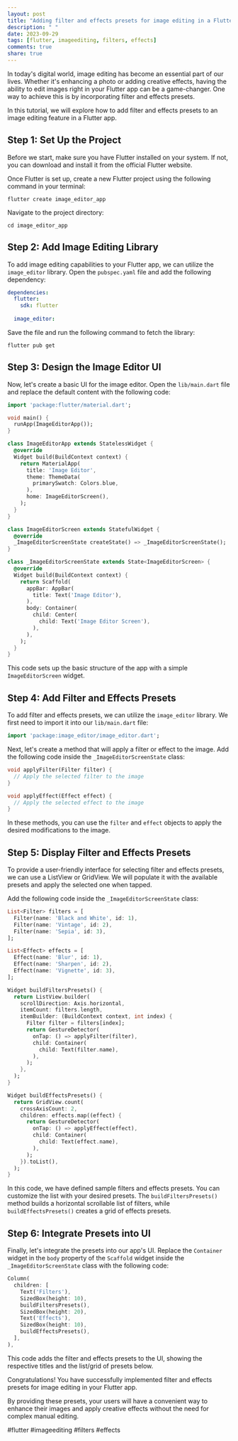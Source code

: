 ```yaml
---
layout: post
title: "Adding filter and effects presets for image editing in a Flutter app"
description: " "
date: 2023-09-29
tags: [flutter, imageediting, filters, effects]
comments: true
share: true
---
```


In today's digital world, image editing has become an essential part of our lives. Whether it's enhancing a photo or adding creative effects, having the ability to edit images right in your Flutter app can be a game-changer. One way to achieve this is by incorporating filter and effects presets.

In this tutorial, we will explore how to add filter and effects presets to an image editing feature in a Flutter app.

## Step 1: Set Up the Project

Before we start, make sure you have Flutter installed on your system. If not, you can download and install it from the official Flutter website.

Once Flutter is set up, create a new Flutter project using the following command in your terminal:

```shell
flutter create image_editor_app
```

Navigate to the project directory:

```shell
cd image_editor_app
```

## Step 2: Add Image Editing Library

To add image editing capabilities to your Flutter app, we can utilize the `image_editor` library. Open the `pubspec.yaml` file and add the following dependency:

```yaml
dependencies:
  flutter:
    sdk: flutter
  
  image_editor:
```

Save the file and run the following command to fetch the library:

```shell
flutter pub get
```

## Step 3: Design the Image Editor UI

Now, let's create a basic UI for the image editor. Open the `lib/main.dart` file and replace the default content with the following code:

```dart
import 'package:flutter/material.dart';

void main() {
  runApp(ImageEditorApp());
}

class ImageEditorApp extends StatelessWidget {
  @override
  Widget build(BuildContext context) {
    return MaterialApp(
      title: 'Image Editor',
      theme: ThemeData(
        primarySwatch: Colors.blue,
      ),
      home: ImageEditorScreen(),
    );
  }
}

class ImageEditorScreen extends StatefulWidget {
  @override
  _ImageEditorScreenState createState() => _ImageEditorScreenState();
}

class _ImageEditorScreenState extends State<ImageEditorScreen> {
  @override
  Widget build(BuildContext context) {
    return Scaffold(
      appBar: AppBar(
        title: Text('Image Editor'),
      ),
      body: Container(
        child: Center(
          child: Text('Image Editor Screen'),
        ),
      ),
    );
  }
}
```

This code sets up the basic structure of the app with a simple `ImageEditorScreen` widget.

## Step 4: Add Filter and Effects Presets

To add filter and effects presets, we can utilize the `image_editor` library. We first need to import it into our `lib/main.dart` file:

```dart
import 'package:image_editor/image_editor.dart';
```

Next, let's create a method that will apply a filter or effect to the image. Add the following code inside the `_ImageEditorScreenState` class:

```dart
void applyFilter(Filter filter) {
  // Apply the selected filter to the image
}

void applyEffect(Effect effect) {
  // Apply the selected effect to the image
}
```

In these methods, you can use the `filter` and `effect` objects to apply the desired modifications to the image.

## Step 5: Display Filter and Effects Presets

To provide a user-friendly interface for selecting filter and effects presets, we can use a ListView or GridView. We will populate it with the available presets and apply the selected one when tapped.

Add the following code inside the `_ImageEditorScreenState` class:

```dart
List<Filter> filters = [
  Filter(name: 'Black and White', id: 1),
  Filter(name: 'Vintage', id: 2),
  Filter(name: 'Sepia', id: 3),
];

List<Effect> effects = [
  Effect(name: 'Blur', id: 1),
  Effect(name: 'Sharpen', id: 2),
  Effect(name: 'Vignette', id: 3),
];

Widget buildFiltersPresets() {
  return ListView.builder(
    scrollDirection: Axis.horizontal,
    itemCount: filters.length,
    itemBuilder: (BuildContext context, int index) {
      Filter filter = filters[index];
      return GestureDetector(
        onTap: () => applyFilter(filter),
        child: Container(
          child: Text(filter.name),
        ),
      );
    },
  );
}

Widget buildEffectsPresets() {
  return GridView.count(
    crossAxisCount: 2,
    children: effects.map((effect) {
      return GestureDetector(
        onTap: () => applyEffect(effect),
        child: Container(
          child: Text(effect.name),
        ),
      );
    }).toList(),
  );
}
```

In this code, we have defined sample filters and effects presets. You can customize the list with your desired presets. The `buildFiltersPresets()` method builds a horizontal scrollable list of filters, while `buildEffectsPresets()` creates a grid of effects presets.

## Step 6: Integrate Presets into UI

Finally, let's integrate the presets into our app's UI. Replace the `Container` widget in the `body` property of the `Scaffold` widget inside the `_ImageEditorScreenState` class with the following code:

```dart
Column(
  children: [
    Text('Filters'),
    SizedBox(height: 10),
    buildFiltersPresets(),
    SizedBox(height: 20),
    Text('Effects'),
    SizedBox(height: 10),
    buildEffectsPresets(),
  ],
),
```

This code adds the filter and effects presets to the UI, showing the respective titles and the list/grid of presets below.

Congratulations! You have successfully implemented filter and effects presets for image editing in your Flutter app.

By providing these presets, your users will have a convenient way to enhance their images and apply creative effects without the need for complex manual editing.

#flutter #imageediting #filters #effects